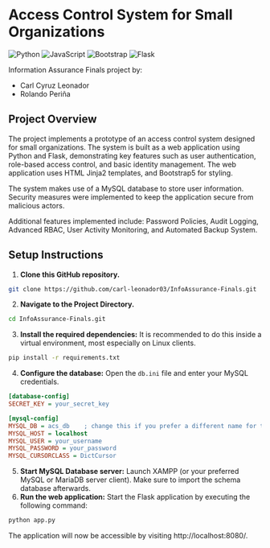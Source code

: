 # Access Control System for Small Organizations
![Python](https://img.shields.io/badge/python-3670A0?style=for-the-badge&logo=python&logoColor=ffdd54) ![JavaScript](https://img.shields.io/badge/javascript-%23323330.svg?style=for-the-badge&logo=javascript&logoColor=%23F7DF1E) ![Bootstrap](https://img.shields.io/badge/bootstrap-%238511FA.svg?style=for-the-badge&logo=bootstrap&logoColor=white) ![Flask](https://img.shields.io/badge/flask-%23000.svg?style=for-the-badge&logo=flask&logoColor=white)

Information Assurance Finals project by:
- Carl Cyruz Leonador
- Rolando Periña

## Project Overview
The project implements a prototype of an access control system designed for small organizations.
The system is built as a web application using Python and Flask, demonstrating key features such as user authentication, role-based access control, and basic identity management.
The web application uses HTML Jinja2 templates, and Bootstrap5 for styling.

The system makes use of a MySQL database to store user information. Security measures were implemented to keep the application secure from malicious actors.

Additional features implemented include: Password Policies, Audit Logging, Advanced RBAC, User Activity Monitoring, and Automated Backup System.

## Setup Instructions
1. **Clone this GitHub repository.**
```sh
git clone https://github.com/carl-leonador03/InfoAssurance-Finals.git
```
2. **Navigate to the Project Directory.**
```sh
cd InfoAssurance-Finals.git
```
3. **Install the required dependencies:**
It is recommended to do this inside a virtual environment, most especially on Linux clients.
```sh
pip install -r requirements.txt
```
4. **Configure the database:**
Open the `db.ini` file and enter your MySQL credentials.
```ini
[database-config]
SECRET_KEY = your_secret_key

[mysql-config]
MYSQL_DB = acs_db    ; change this if you prefer a different name for the database schema included.
MYSQL_HOST = localhost
MYSQL_USER = your_username
MYSQL_PASSWORD = your_password
MYSQL_CURSORCLASS = DictCursor
```
5. **Start MySQL Database server:**
Launch XAMPP (or your preferred MySQL or MariaDB server client). Make sure to import the schema database afterwards.
6. **Run the web application:**
Start the Flask application by executing the following command:
```sh
python app.py
```

The application will now be accessible by visiting http://localhost:8080/.
